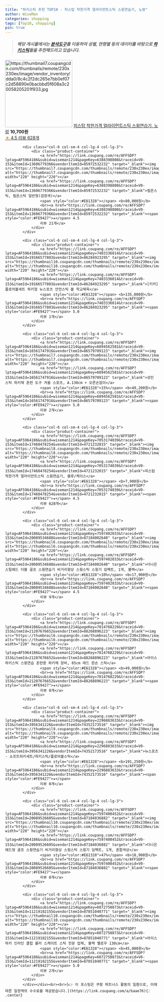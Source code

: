 ```yaml
---
title: "하키스틱 추천 TOP10 - 피스탑 착한가격 얼라이먼트스틱 스윙연습기, 노랑"
author: WiseMan
categories: shopping
tags: [Top10, shopping]
pin: true
---
```


> ##### 해당 게시물에서는 [**분석도구**](https://itemscout.io/)를 이용하여 **성별**, **연령별** 등의 데이터를 바탕으로 [**하키스틱**](https://link.coupang.com/a/baae76)들을 추천해드리고 있습니다.
<div class="container"><div class="row">
            <div class="col-6 col-sm-4 col-lg-4 col-lg-3">
                <div class="product-container">
                    <a href="https://link.coupang.com/re/AFFSDP?lptag=AF5964186&subid=wiseman1214&pageKey=7053174039&traceid=V0-153&itemId=17468478256&vendorItemId=4721232279" target="_blank"><img src="https://thumbnail7.coupangcdn.com/thumbnails/remote/230x230ex/image/vendor_inventory/dda0/8c4c2f2dc265e7bb0ef07c2d58890e0bacbbd5f608a3c20058205201f933.jpg" alt="https://thumbnail7.coupangcdn.com/thumbnails/remote/230x230ex/image/vendor_inventory/dda0/8c4c2f2dc265e7bb0ef07c2d58890e0bacbbd5f608a3c20058205201f933.jpg" width="220" height="220"></a>
                    <a href="https://link.coupang.com/re/AFFSDP?lptag=AF5964186&subid=wiseman1214&pageKey=7053174039&traceid=V0-153&itemId=17468478256&vendorItemId=4721232279" target="_blank">피스탑 착한가격 얼라이먼트스틱 스윙연습기, 노랑</a>
                    <span style="color:#E61328"></span> <b>10,700원</b>
                    <br><a href="https://link.coupang.com/re/AFFSDP?lptag=AF5964186&subid=wiseman1214&pageKey=7053174039&traceid=V0-153&itemId=17468478256&vendorItemId=4721232279" target="_blank"><span style="color:#FE9427">★</span> 4.5
                    리뷰 628개</a>
                </div>
            </div>
            
            <div class="col-6 col-sm-4 col-lg-4 col-lg-3">
                <div class="product-container">
                    <a href="https://link.coupang.com/re/AFFSDP?lptag=AF5964186&subid=wiseman1214&pageKey=6388398808&traceid=V0-153&itemId=13606779366&vendorItemId=85972532232" target="_blank"><img src="https://thumbnail7.coupangcdn.com/thumbnails/remote/230x230ex/image/vendor_inventory/12bf/cd80c184b0671479959ca60e5228d924141beaca922f00c4c01ca871c51e.jpg" alt="https://thumbnail7.coupangcdn.com/thumbnails/remote/230x230ex/image/vendor_inventory/12bf/cd80c184b0671479959ca60e5228d924141beaca922f00c4c01ca871c51e.jpg" width="220" height="220"></a>
                    <a href="https://link.coupang.com/re/AFFSDP?lptag=AF5964186&subid=wiseman1214&pageKey=6388398808&traceid=V0-153&itemId=13606779366&vendorItemId=85972532232" target="_blank">필온스틱, 필온스틱 일반형(검정색)</a>
                    <span style="color:#E61328"></span> <b>80,000원</b>
                    <br><a href="https://link.coupang.com/re/AFFSDP?lptag=AF5964186&subid=wiseman1214&pageKey=6388398808&traceid=V0-153&itemId=13606779366&vendorItemId=85972532232" target="_blank"><span style="color:#FE9427">★</span> 4.5
                    리뷰 21개</a>
                </div>
            </div>
            
            <div class="col-6 col-sm-4 col-lg-4 col-lg-3">
                <div class="product-container">
                    <a href="https://link.coupang.com/re/AFFSDP?lptag=AF5964186&subid=wiseman1214&pageKey=7403336014&traceid=V0-153&itemId=19166577803&vendorItemId=86284923295" target="_blank"><img src="https://thumbnail10.coupangcdn.com/thumbnails/remote/230x230ex/image/vendor_inventory/39e4/382411ffe818704443e97e8ac6d5fbcd362ab589e9a22b8c19a4648369c0.jpg" alt="https://thumbnail10.coupangcdn.com/thumbnails/remote/230x230ex/image/vendor_inventory/39e4/382411ffe818704443e97e8ac6d5fbcd362ab589e9a22b8c19a4648369c0.jpg" width="220" height="220"></a>
                    <a href="https://link.coupang.com/re/AFFSDP?lptag=AF5964186&subid=wiseman1214&pageKey=7403336014&traceid=V0-153&itemId=19166577803&vendorItemId=86284923295" target="_blank">[키카] 플로어볼세트 하키형 뉴스포츠 안전스틱 볼 학교체육</a>
                    <span style="color:#E61328"></span> <b>135,000원</b>
                    <br><a href="https://link.coupang.com/re/AFFSDP?lptag=AF5964186&subid=wiseman1214&pageKey=7403336014&traceid=V0-153&itemId=19166577803&vendorItemId=86284923295" target="_blank"><span style="color:#FE9427">★</span> 5.0
                    리뷰 1개</a>
                </div>
            </div>
            
            <div class="col-6 col-sm-4 col-lg-4 col-lg-3">
                <div class="product-container">
                    <a href="https://link.coupang.com/re/AFFSDP?lptag=AF5964186&subid=wiseman1214&pageKey=6894562581&traceid=V0-153&itemId=16561747916&vendorItemId=86579709123" target="_blank"><img src="https://thumbnail7.coupangcdn.com/thumbnails/remote/230x230ex/image/vendor_inventory/7ff3/0a0f24ce807f3af9522d2b34f6af679de15ffc1bf44edc4945fdba92668c.jpg" alt="https://thumbnail7.coupangcdn.com/thumbnails/remote/230x230ex/image/vendor_inventory/7ff3/0a0f24ce807f3af9522d2b34f6af679de15ffc1bf44edc4945fdba92668c.jpg" width="220" height="220"></a>
                    <a href="https://link.coupang.com/re/AFFSDP?lptag=AF5964186&subid=wiseman1214&pageKey=6894562581&traceid=V0-153&itemId=16561747916&vendorItemId=86579709123" target="_blank">성인 스틱 하키채 훈련 도구 겨울 스포츠, A.130cm + 오른손잡이</a>
                    <span style="color:#E61328">15%</span> <b>49,200원</b>
                    <br><a href="https://link.coupang.com/re/AFFSDP?lptag=AF5964186&subid=wiseman1214&pageKey=6894562581&traceid=V0-153&itemId=16561747916&vendorItemId=86579709123" target="_blank"><span style="color:#FE9427">★</span> 5.0
                    리뷰 2개</a>
                </div>
            </div>
            
            <div class="col-6 col-sm-4 col-lg-4 col-lg-3">
                <div class="product-container">
                    <a href="https://link.coupang.com/re/AFFSDP?lptag=AF5964186&subid=wiseman1214&pageKey=7053174039&traceid=V0-153&itemId=17468478254&vendorItemId=4721232015" target="_blank"><img src="https://thumbnail8.coupangcdn.com/thumbnails/remote/230x230ex/image/vendor_inventory/aeb5/f1984a05dac9d55f54932c16a2b36d4a9b0f4eaa3d0c4d7fb1331c946885.jpg" alt="https://thumbnail8.coupangcdn.com/thumbnails/remote/230x230ex/image/vendor_inventory/aeb5/f1984a05dac9d55f54932c16a2b36d4a9b0f4eaa3d0c4d7fb1331c946885.jpg" width="220" height="220"></a>
                    <a href="https://link.coupang.com/re/AFFSDP?lptag=AF5964186&subid=wiseman1214&pageKey=7053174039&traceid=V0-153&itemId=17468478254&vendorItemId=4721232015" target="_blank">피스탑 착한가격 얼라이먼트스틱 스윙연습기, 블루/케이스</a>
                    <span style="color:#E61328"></span> <b>7,900원</b>
                    <br><a href="https://link.coupang.com/re/AFFSDP?lptag=AF5964186&subid=wiseman1214&pageKey=7053174039&traceid=V0-153&itemId=17468478254&vendorItemId=4721232015" target="_blank"><span style="color:#FE9427">★</span> 4.5
                    리뷰 628개</a>
                </div>
            </div>
            
            <div class="col-6 col-sm-4 col-lg-4 col-lg-3">
                <div class="product-container">
                    <a href="https://link.coupang.com/re/AFFSDP?lptag=AF5964186&subid=wiseman1214&pageKey=7597402033&traceid=V0-153&itemId=20089534688&vendorItemId=87184002640" target="_blank"><img src="https://thumbnail6.coupangcdn.com/thumbnails/remote/230x230ex/image/vendor_inventory/ff88/d7c0819325d35ca07a4744a577a4539858a4f728ce0c6139c11f77dc4da6.JPG" alt="https://thumbnail6.coupangcdn.com/thumbnails/remote/230x230ex/image/vendor_inventory/ff88/d7c0819325d35ca07a4744a577a4539858a4f728ce0c6139c11f77dc4da6.JPG" width="220" height="220"></a>
                    <a href="https://link.coupang.com/re/AFFSDP?lptag=AF5964186&subid=wiseman1214&pageKey=7597402033&traceid=V0-153&itemId=20089534688&vendorItemId=87184002640" target="_blank">더나은 스틸헤드 더블 골프 스윙연습기 비거리향상 스윙스틱 스윙기 임팩트, 1개, 블랙</a>
                    <span style="color:#E61328">10%</span> <b>17,900원</b>
                    <br><a href="https://link.coupang.com/re/AFFSDP?lptag=AF5964186&subid=wiseman1214&pageKey=7597402033&traceid=V0-153&itemId=20089534688&vendorItemId=87184002640" target="_blank"><span style="color:#FE9427">★</span> 4.5
                    리뷰 9개</a>
                </div>
            </div>
            
            <div class="col-6 col-sm-4 col-lg-4 col-lg-3">
                <div class="product-container">
                    <a href="https://link.coupang.com/re/AFFSDP?lptag=AF5964186&subid=wiseman1214&pageKey=7814768229&traceid=V0-153&itemId=21207676652&vendorItemId=88268896223" target="_blank"><img src="https://thumbnail6.coupangcdn.com/thumbnails/remote/230x230ex/image/vendor_inventory/213e/bb92af9f20ac849ff6e2666d8c5bc028e670be452aaf41787813d28169fc.jpg" alt="https://thumbnail6.coupangcdn.com/thumbnails/remote/230x230ex/image/vendor_inventory/213e/bb92af9f20ac849ff6e2666d8c5bc028e670be452aaf41787813d28169fc.jpg" width="220" height="220"></a>
                    <a href="https://link.coupang.com/re/AFFSDP?lptag=AF5964186&subid=wiseman1214&pageKey=7814768229&traceid=V0-153&itemId=21207676652&vendorItemId=88268896223" target="_blank">아이스하키스틱 스윙연습 훈련용 하키채 장비, 85cm 레드 왼손 스틱</a>
                    <span style="color:#E61328"></span> <b>49,000원</b>
                    <br><a href="https://link.coupang.com/re/AFFSDP?lptag=AF5964186&subid=wiseman1214&pageKey=7814768229&traceid=V0-153&itemId=21207676652&vendorItemId=88268896223" target="_blank"><span style="color:#FE9427">★</span> 
                    리뷰 0개</a>
                </div>
            </div>
            
            <div class="col-6 col-sm-4 col-lg-4 col-lg-3">
                <div class="product-container">
                    <a href="https://link.coupang.com/re/AFFSDP?lptag=AF5964186&subid=wiseman1214&pageKey=2296883633&traceid=V0-153&itemId=3956341226&vendorItemId=74352173516" target="_blank"><img src="https://thumbnail9.coupangcdn.com/thumbnails/remote/230x230ex/image/vendor_inventory/7847/2e0814d95df4547aa31d21a523cb5552871ab2d4e817a439d47fb575267c.jpg" alt="https://thumbnail9.coupangcdn.com/thumbnails/remote/230x230ex/image/vendor_inventory/7847/2e0814d95df4547aa31d21a523cb5552871ab2d4e817a439d47fb575267c.jpg" width="220" height="220"></a>
                    <a href="https://link.coupang.com/re/AFFSDP?lptag=AF5964186&subid=wiseman1214&pageKey=2296883633&traceid=V0-153&itemId=3956341226&vendorItemId=74352173516" target="_blank">뉴스포츠 - 소프트하키세트/하키스틱/플로어볼스틱</a>
                    <span style="color:#E61328"></span> <b>191,250원</b>
                    <br><a href="https://link.coupang.com/re/AFFSDP?lptag=AF5964186&subid=wiseman1214&pageKey=2296883633&traceid=V0-153&itemId=3956341226&vendorItemId=74352173516" target="_blank"><span style="color:#FE9427">★</span> 
                    리뷰 0개</a>
                </div>
            </div>
            
            <div class="col-6 col-sm-4 col-lg-4 col-lg-3">
                <div class="product-container">
                    <a href="https://link.coupang.com/re/AFFSDP?lptag=AF5964186&subid=wiseman1214&pageKey=7597400452&traceid=V0-153&itemId=20089526605&vendorItemId=87184036882" target="_blank"><img src="https://thumbnail10.coupangcdn.com/thumbnails/remote/230x230ex/image/vendor_inventory/2bfd/afea124f78eb11d13f93302a399b4463de68fe0ea17f474e09d82dcc9b14.JPG" alt="https://thumbnail10.coupangcdn.com/thumbnails/remote/230x230ex/image/vendor_inventory/2bfd/afea124f78eb11d13f93302a399b4463de68fe0ea17f474e09d82dcc9b14.JPG" width="220" height="220"></a>
                    <a href="https://link.coupang.com/re/AFFSDP?lptag=AF5964186&subid=wiseman1214&pageKey=7597400452&traceid=V0-153&itemId=20089526605&vendorItemId=87184036882" target="_blank">더나은 헤드형 골프 스윙연습기 비거리향상 스윙스틱 스윙기 임팩트, 1개, 혼합색상</a>
                    <span style="color:#E61328">47%</span> <b>18,900원</b>
                    <br><a href="https://link.coupang.com/re/AFFSDP?lptag=AF5964186&subid=wiseman1214&pageKey=7597400452&traceid=V0-153&itemId=20089526605&vendorItemId=87184036882" target="_blank"><span style="color:#FE9427">★</span> 
                    리뷰 0개</a>
                </div>
            </div>
            
            <div class="col-6 col-sm-4 col-lg-4 col-lg-3">
                <div class="product-container">
                    <a href="https://link.coupang.com/re/AFFSDP?lptag=AF5964186&subid=wiseman1214&pageKey=6072758873&traceid=V0-153&itemId=11219182155&vendorItemId=87851040771" target="_blank"><img src="https://thumbnail10.coupangcdn.com/thumbnails/remote/230x230ex/image/vendor_inventory/5428/9cd7df29abd134a39db9e1498073c0a3b2c5b33eba7e2a42c6e237f2a867.png" alt="https://thumbnail10.coupangcdn.com/thumbnails/remote/230x230ex/image/vendor_inventory/5428/9cd7df29abd134a39db9e1498073c0a3b2c5b33eba7e2a42c6e237f2a867.png" width="220" height="220"></a>
                    <a href="https://link.coupang.com/re/AFFSDP?lptag=AF5964186&subid=wiseman1214&pageKey=6072758873&traceid=V0-153&itemId=11219182155&vendorItemId=87851040771" target="_blank">아이스 하키 인라인 클럽 롤러 스케이트 스틱 전문 업체, 블랙 옐로우 130cm</a>
                    <span style="color:#E61328"></span> <b>45,000원</b>
                    <br><a href="https://link.coupang.com/re/AFFSDP?lptag=AF5964186&subid=wiseman1214&pageKey=6072758873&traceid=V0-153&itemId=11219182155&vendorItemId=87851040771" target="_blank"><span style="color:#FE9427">★</span> 5.0
                    리뷰 2개</a>
                </div>
            </div>
            </div></div><br><br>[👉 이 포스팅은 쿠팡 파트너스 활동의 일환으로, 이에 따른 일정액의 수수료를 제공받습니다.](https://link.coupang.com/a/baae76){: .center}